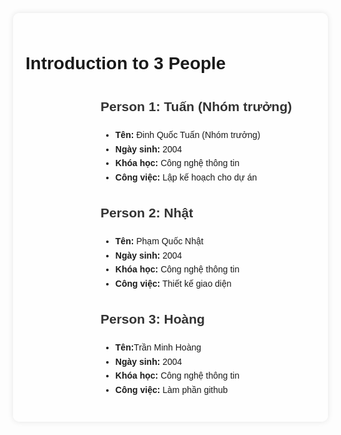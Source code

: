 <!DOCTYPE html>
<html lang="en">
<head>
    <meta charset="UTF-8">
    <meta name="viewport" content="width=device-width, initial-scale=1.0">
    <title>Introduction to 3 People</title>
    <style>
        body {
            font-family: Arial, sans-serif;
            line-height: 1.6;
            margin: 20px;
            padding: 20px;
            background-size: cover;
            background-position: center;
            background-repeat: no-repeat;
            background-image: url('default-background.jpg'); /* Ảnh nền mặc định */
        }
        .container {
            max-width: 800px;
            margin: 0 auto;
            padding: 20px;
            background-color: rgba(255, 255, 255, 0.8);
            border-radius: 10px;
            box-shadow: 0 0 10px rgba(0, 0, 0, 0.1);
        }
        .person {
            margin-bottom: 20px;
        }
        .person h2 {
            color: #333;
        }
        .person .avatar {
            width: 100px;
            height: 100px;
            border-radius: 50%;
            overflow: hidden;
            margin-right: 10px;
            float: left;
        }
        .person .info {
            margin-left: 120px; /* Để tránh lấn lên phần ảnh */
        }
        .background-upload {
            margin-bottom: 10px;
            display: none; /* Ẩn phần chọn file */
        }
        input[type="file"] {
            display: none; /* Ẩn input file mặc định */
        }
        label {
            display: inline-block;
            padding: 10px 15px;
            background-color: #3498db;
            color: white;
            cursor: pointer;
            border-radius: 5px;
        }
        label:hover {
            background-color: #2980b9;
        }
    </style>
</head>
<body>
    <div class="container">
        <h1>Introduction to 3 People</h1>
        <div class="background-upload">
            <input type="file" id="background-image" accept="image/*" onchange="changeBackground(event)">
            <label for="background-image">Chọn ảnh làm nền</label>
        </div>
        <div class="person">
            <div class="avatar">
                <img src="avatar.jpg" alt="">
            </div>
            <div class="info">
                <h2>Person 1: Tuấn (Nhóm trưởng)</h2>
                <ul>
                    <li><strong>Tên:</strong> Đinh Quốc Tuấn (Nhóm trưởng)</li>
                    <li><strong>Ngày sinh:</strong> 2004</li>
                    <li><strong>Khóa học:</strong> Công nghệ thông tin</li>
                    <li><strong>Công việc:</strong> Lập kế hoạch cho dự án</li>
                </ul>
            </div>
        </div>
        <div class="person">
            <div class="avatar">
                <img src="avatar.jpg" alt="">
            </div>
            <div class="info">
                <h2>Person 2: Nhật</h2>
                <ul>
                    <li><strong>Tên:</strong> Phạm Quốc Nhật</li>
                    <li><strong>Ngày sinh:</strong> 2004</li>
                    <li><strong>Khóa học:</strong> Công nghệ thông tin</li>
                    <li><strong>Công việc:</strong> Thiết kế giao diện</li>
                </ul>
            </div>
        </div>
        <div class="person">
            <div class="avatar">
                <img src="avatar.jpg" alt="">
            </div>
            <div class="info">
                <h2>Person 3: Hoàng</h2>
                <ul>
                    <li><strong>Tên:</strong>Trần Minh Hoàng</li>
                    <li><strong>Ngày sinh:</strong> 2004</li>
                    <li><strong>Khóa học:</strong> Công nghệ thông tin</li>
                    <li><strong>Công việc:</strong> Làm phần github</li>
                </ul>
            </div>
        </div>
    </div>
    <script>
        // Function thay đổi ảnh nền
        function changeBackground(event) {
            var file = event.target.files[0];
            var reader = new FileReader();
            reader.onload = function(e) {
                document.body.style.backgroundImage = 'url(' + e.target.result + ')';
            };
            reader.readAsDataURL(file);
        }
    </script>
</body>
</html>

